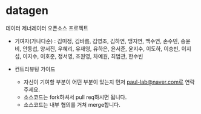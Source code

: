 # datagen

데이터 제너레이터 오픈소스 프로젝트

- 기여자(가나다순) : 김미정, 김바름, 김영조, 김하연, 맹지연, 백수연, 손수민, 송윤비, 안동섭, 양서진, 우혜리, 유재영, 유하은, 윤서준, 윤지수, 이도하, 이승빈, 이지섭, 이지수, 이호준, 정서영, 조원영, 차예원, 최범관, 한수빈

- 컨트리뷰팅 가이드
  - 자신이 기여할 부분이 어떤 부분이 있는지 먼저 paul-lab@naver.com로 연락 주세요.
  - 소스코드는 fork하셔서 pull req하시면 됩니다.
  - 소스코드는 내부 협의를 거쳐 merge합니다.
